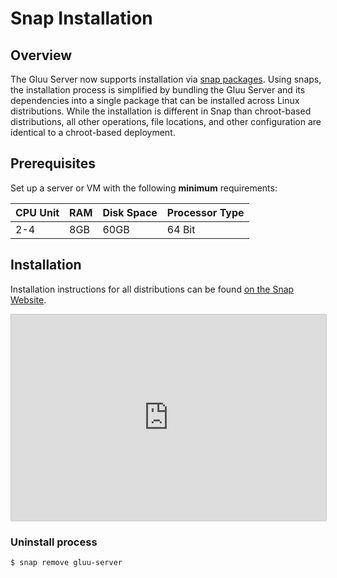 # Snap Installation

## Overview 

The Gluu Server now supports installation via [snap packages](https://snapcraft.io/). Using snaps, the installation process is simplified by bundling the Gluu Server and its dependencies into a single package that can be installed across Linux distributions. While the installation is different in Snap than chroot-based distributions, all other operations, file locations, and other configuration are identical to a chroot-based deployment.

## Prerequisites

Set up a server or VM with the following **minimum** requirements:

|CPU Unit  |    RAM     |   Disk Space      | Processor Type |
|----------|------------|-------------------|----------------|
|   2-4    |    8GB     |   60GB            |  64 Bit        |

## Installation

Installation instructions for all distributions can be found [on the Snap Website](https://snapcraft.io/gluu-server).

<iframe src="https://snapcraft.io/gluu-server/embedded?button=black" frameborder="0" width="100%" height="330px" style="border: 1px solid #CCC; border-radius: 2px;"></iframe>


### Uninstall process

```
$ snap remove gluu-server
```
